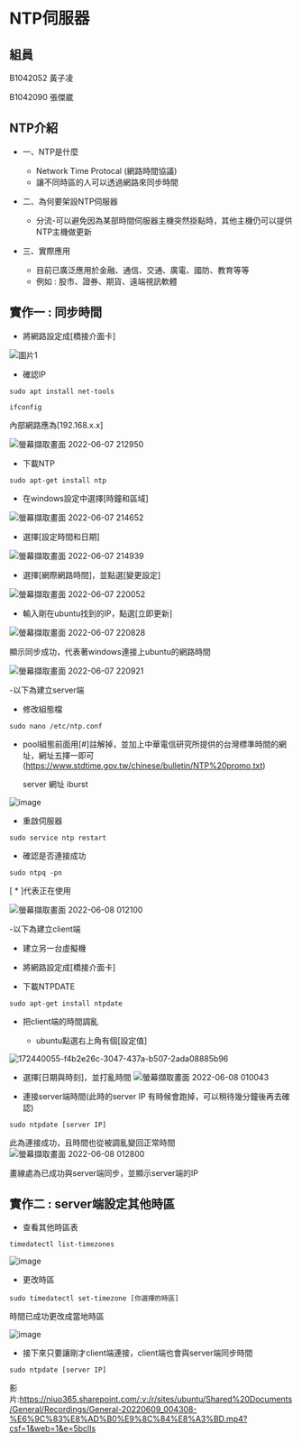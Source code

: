 # NTP伺服器
## 組員
B1042052 黃子凌

B1042090 張傑崴
## NTP介紹
* 一、NTP是什麼
  - Network Time Protocal (網路時間協議)
  - 讓不同時區的人可以透過網路來同步時間
  
* 二、為何要架設NTP伺服器
  - 分流-可以避免因為某部時間伺服器主機突然掛點時，其他主機仍可以提供NTP主機做更新

* 三、實際應用
  - 目前已廣泛應用於金融、通信、交通、廣電、國防、教育等等
  - 例如 : 股市、證券、期貨、遠端視訊軟體
  
## 實作一 : 同步時間
* 將網路設定成[橋接介面卡]

![圖片1](https://user-images.githubusercontent.com/106873001/172388904-5f3ec5d6-45d0-44e0-b7db-86efca4e787c.png)

* 確認IP
```shell
sudo apt install net-tools
```
```shell
ifconfig
```

內部網路應為[192.168.x.x]

![螢幕擷取畫面 2022-06-07 212950](https://user-images.githubusercontent.com/106873001/172393551-499f23d1-ba35-445b-a7f1-e296f4f9fa3b.png)

   
  
  
 * 下載NTP
 ```shell
 sudo apt-get install ntp
 ```
 
 * 在windows設定中選擇[時鐘和區域]

![螢幕擷取畫面 2022-06-07 214652](https://user-images.githubusercontent.com/106873001/172399165-75486242-6e65-4247-ad53-d1777e4b73fc.png)

* 選擇[設定時間和日期]

![螢幕擷取畫面 2022-06-07 214939](https://user-images.githubusercontent.com/106873001/172399395-dde03cd0-a89e-48c1-9fc6-248a6f8d01ac.png)

* 選擇[網際網路時間]，並點選[變更設定]

![螢幕擷取畫面 2022-06-07 220052](https://user-images.githubusercontent.com/106873001/172400327-918a9446-8c4b-42c8-874c-7dc72bb8d1a6.png)

* 輸入剛在ubuntu找到的IP，點選[立即更新]

![螢幕擷取畫面 2022-06-07 220828](https://user-images.githubusercontent.com/106873001/172402466-d2ea19d2-fede-471d-9f61-8904e2043237.png)

顯示同步成功，代表著windows連接上ubuntu的網路時間

![螢幕擷取畫面 2022-06-07 220921](https://user-images.githubusercontent.com/106873001/172404162-7361ccf4-f60d-4f49-8779-00bb6dd491ed.png)


-以下為建立server端


* 修改組態檔
  
 ```shell
 sudo nano /etc/ntp.conf
 ```
 - pool組態前面用[#]註解掉，並加上中華電信研究所提供的台灣標準時間的網址，網址五擇一即可 (https://www.stdtime.gov.tw/chinese/bulletin/NTP%20promo.txt)
   
   server 網址 iburst
 
 ![image](https://user-images.githubusercontent.com/106873001/172410136-0d8a56a6-7666-4179-aa77-2f0f73141df1.png)


* 重啟伺服器
```shell
sudo service ntp restart    
```

* 確認是否連接成功
```shell
sudo ntpq -pn
```

 [ * ]代表正在使用
 
![螢幕擷取畫面 2022-06-08 012100](https://user-images.githubusercontent.com/106873001/172444480-ee57f946-adf4-4fe1-bae7-c2a6cd26d761.png)



-以下為建立client端

* 建立另一台虛擬機

* 將網路設定成[橋接介面卡]

* 下載NTPDATE

```shell
sudo apt-get install ntpdate
```

* 把client端的時間調亂

  - ubuntu點選右上角有個[設定值]
  
![172440055-f4b2e26c-3047-437a-b507-2ada08885b96](https://user-images.githubusercontent.com/106873001/172441249-0fc6ac60-87d0-4ba3-98b1-be7416e1e8e5.png)


  - 選擇[日期與時刻]，並打亂時間
![螢幕擷取畫面 2022-06-08 010043](https://user-images.githubusercontent.com/106873001/172440625-6d60276a-4e17-4941-ae0c-ddb4c1c3ea23.png)

* 連接server端時間(此時的server IP 有時候會跑掉，可以稍待幾分鐘後再去確認)

```shell
sudo ntpdate [server IP]
```
此為連接成功，且時間也從被調亂變回正常時間
![螢幕擷取畫面 2022-06-08 012800](https://user-images.githubusercontent.com/106873001/172445958-a0d2a011-0228-4328-99a9-138edf978f9a.png)

畫線處為已成功與server端同步，並顯示server端的IP



## 實作二 : server端設定其他時區

* 查看其他時區表
```shell
timedatectl list-timezones
```

![image](https://user-images.githubusercontent.com/106873001/172449644-caabe4c0-a1c7-45e4-9c18-f85cab8343fd.png)


* 更改時區
```shell
sudo timedatectl set-timezone [你選擇的時區]
```
時間已成功更改成當地時區

![image](https://user-images.githubusercontent.com/106873001/172450395-1cd8eb23-d72a-46de-a41f-5c7f218e07b1.png)

* 接下來只要讓剛才client端連接，client端也會與server端同步時間

```shell
sudo ntpdate [server IP]
```

影片:https://niuo365.sharepoint.com/:v:/r/sites/ubuntu/Shared%20Documents/General/Recordings/General-20220609_004308-%E6%9C%83%E8%AD%B0%E9%8C%84%E8%A3%BD.mp4?csf=1&web=1&e=5bclIs
